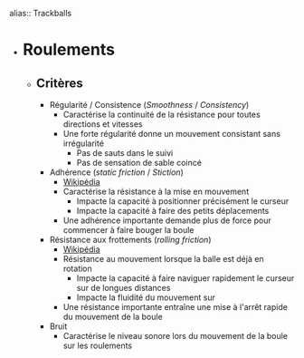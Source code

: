 alias:: Trackballs

- # Roulements
	- ## Critères
		- Régularité / Consistence (*Smoothness* / *Consistency*)
			- Caractérise la continuité de la résistance pour toutes directions et vitesses
			- Une forte régularité donne un mouvement consistant sans irrégularité
				- Pas de sauts dans le suivi
				- Pas de sensation de sable coincé
		- Adhérence (*static friction* / *Stiction*)
			- [Wikipédia](https://en.wikipedia.org/wiki/Stiction)
			- Caractérise la résistance à la mise en mouvement
				- Impacte la capacité à positionner précisément le curseur
				- Impacte la capacité à faire des petits déplacements
			- Une adhérence importante demande plus de force pour commencer à faire bouger la boule
		- Résistance aux frottements (*rolling friction*)
			- [Wikipédia](https://en.wikipedia.org/wiki/Rolling)
			- Résistance au mouvement lorsque la balle est déjà en rotation
				- Impacte la capacité à faire naviguer rapidement le curseur sur de longues distances
				- Impacte la fluidité du mouvement sur
			- Une résistance importante entraîne une mise à l'arrêt rapide du mouvement de la boule
		- Bruit
			- Caractérise le niveau sonore lors du mouvement de la boule sur les roulements
